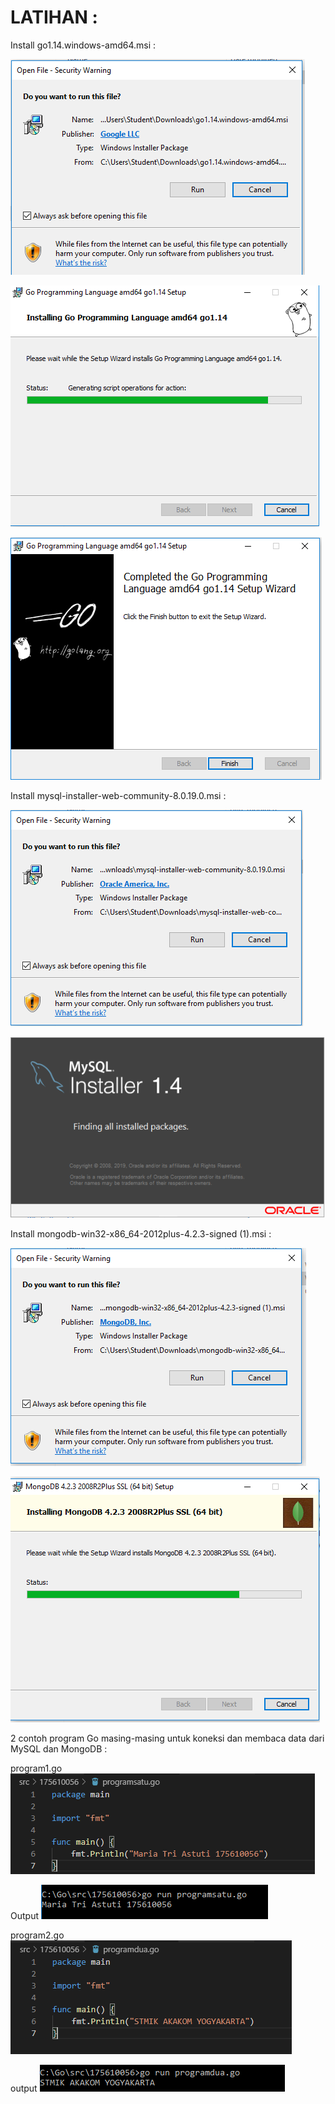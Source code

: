 LATIHAN :
=========

Install go1.14.windows-amd64.msi :

![alt text](https://github.com/trimariaas27/tekn-cloud-computing/blob/master/minggu-06/gambar1.png)

![alt text](https://github.com/trimariaas27/tekn-cloud-computing/blob/master/minggu-06/gambar2.png)

![alt text](https://github.com/trimariaas27/tekn-cloud-computing/blob/master/minggu-06/gambar3.png)

Install mysql-installer-web-community-8.0.19.0.msi :

![alt text](https://github.com/trimariaas27/tekn-cloud-computing/blob/master/minggu-06/gambar4.png)

![alt text](https://github.com/trimariaas27/tekn-cloud-computing/blob/master/minggu-06/gambar5.png)

Install mongodb-win32-x86_64-2012plus-4.2.3-signed (1).msi :

![alt text](https://github.com/trimariaas27/tekn-cloud-computing/blob/master/minggu-06/gambar6.png)

![alt text](https://github.com/trimariaas27/tekn-cloud-computing/blob/master/minggu-06/gambar7.png)

2 contoh program Go masing-masing untuk koneksi dan membaca data dari MySQL dan MongoDB :

program1.go
![alt text](https://github.com/trimariaas27/tekn-cloud-computing/blob/master/minggu-06/gambar8.png)

Output 
![alt text](https://github.com/trimariaas27/tekn-cloud-computing/blob/master/minggu-06/gambar9.png)

program2.go
![alt text](https://github.com/trimariaas27/tekn-cloud-computing/blob/master/minggu-06/gambar10.png)

output
![alt text](https://github.com/trimariaas27/tekn-cloud-computing/blob/master/minggu-06/gambar11.png)


